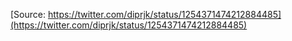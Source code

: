[Source: https://twitter.com/diprjk/status/1254371474212884485](https://twitter.com/diprjk/status/1254371474212884485)